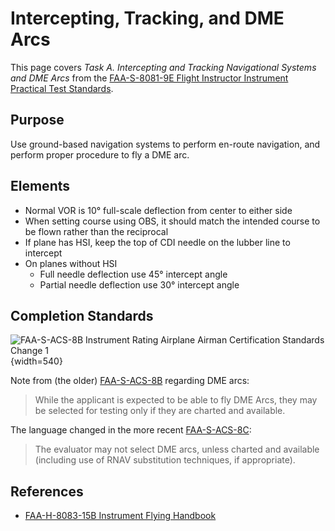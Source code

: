 # Intercepting, Tracking, and DME Arcs

This page covers *Task A. Intercepting and Tracking Navigational Systems and DME Arcs* from the [FAA-S-8081-9E Flight Instructor Instrument Practical Test Standards](https://www.faa.gov/training_testing/testing/acs/cfi_instrument_pts_9.pdf).

## Purpose

Use ground-based navigation systems to perform en-route navigation, and perform proper procedure to fly a DME arc.

<!--@include: ./docs/src/includes/dme-arcs.md | shift:1-->

## Elements

* Normal VOR is 10&#176; full-scale deflection from center to either side
* When setting course using OBS, it should match the intended course to be flown rather than the reciprocal
* If plane has HSI, keep the top of CDI needle on the lubber line to intercept
* On planes without HSI
  * Full needle deflection use 45&#176; intercept angle
  * Partial needle deflection use 30&#176; intercept angle

## Completion Standards

![[FAA-S-ACS-8B Instrument Rating Airplane Airman Certification Standards Change 1](https://www.faa.gov/sites/faa.gov/files/training_testing/testing/acs/instrument_rating_acs_change_1.pdf)](/img/instrument-acs/instrument-acs-v-a-navigation-systems-arcs.png){width=540}

Note from (the older) [FAA-S-ACS-8B](https://www.faa.gov/sites/faa.gov/files/training_testing/testing/acs/instrument_rating_acs_change_1.pdf) regarding DME arcs:

> While the applicant is expected to be able to fly DME Arcs, they may be selected for testing only if they are
charted and available.

The language changed in the more recent [FAA-S-ACS-8C](https://www.faa.gov/training_testing/testing/acs/instrument_rating_airplane_acs_8.pdf):

> The evaluator may not select DME arcs, unless charted and available (including use of RNAV substitution techniques, if
appropriate).

## References

* [FAA-H-8083-15B Instrument Flying Handbook](https://www.faa.gov/sites/faa.gov/files/regulations_policies/handbooks_manuals/aviation/FAA-H-8083-15B.pdf)
